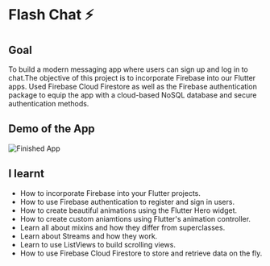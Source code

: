 

# Flash Chat ⚡️

## Goal

To build a modern messaging app where users can sign up and log in to chat.The objective of this project is to incorporate Firebase into our Flutter apps. Used Firebase Cloud Firestore as well as the Firebase authentication package to equip the app with a cloud-based NoSQL database and secure authentication methods. 


## Demo of the App

![Finished App](https://github.com/londonappbrewery/Images/blob/master/flash_chat_flutter_demo.gif)

## I learnt

- How to incorporate Firebase into your Flutter projects.
- How to use Firebase authentication to register and sign in users.
- How to create beautiful animations using the Flutter Hero widget.
- How to create custom aniamtions using Flutter's animation controller. 
- Learn all about mixins and how they differ from superclasses.
- Learn about Streams and how they work.
- Learn to use ListViews to build scrolling views.
- How to use Firebase Cloud Firestore to store and retrieve data on the fly.

